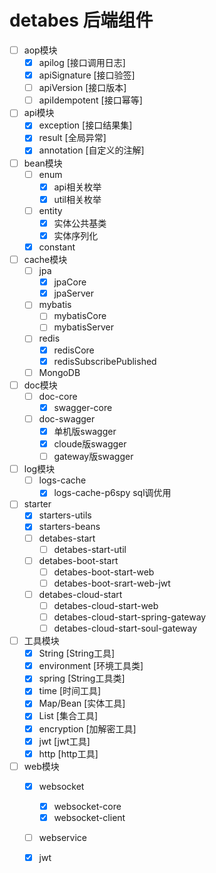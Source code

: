 # detabes 后端组件
* [ ] aop模块
    - [x] apilog [接口调用日志] 
    - [x] apiSignature [接口验签]
    - [ ] apiVersion [接口版本]
    - [ ] apiIdempotent [接口幂等]  

* [ ] api模块
    - [x] exception [接口结果集]
    - [x] result [全局异常]
    - [x] annotation [自定义的注解]
    
* [ ] bean模块
    - [ ] enum
        - [x] api相关枚举
        - [x] util相关枚举
    - [ ] entity
        - [x] 实体公共基类
        - [x] 实体序列化
    - [x] constant

* [ ] cache模块
    - [ ] jpa
        - [x] jpaCore
        - [x] jpaServer
    - [ ] mybatis
        - [ ] mybatisCore
        - [ ] mybatisServer
    - [ ] redis
        - [x] redisCore
        - [x] redisSubscribePublished
    - [ ] MongoDB
 
* [ ] doc模块
    - [ ] doc-core
        - [x] swagger-core
    - [ ] doc-swagger
        - [x] 单机版swagger
        - [x] cloude版swagger
        - [ ] gateway版swagger
    
* [ ] log模块
    - [ ] logs-cache 
        - [x] logs-cache-p6spy sql调优用
 
* [ ] starter
    - [x] starters-utils
    - [x] starters-beans
    - [ ] detabes-start
        - [ ] detabes-start-util
    - [ ] detabes-boot-start
        - [ ] detabes-boot-start-web
        - [ ] detabes-boot-srart-web-jwt
    - [ ] detabes-cloud-start
        - [ ] detabes-cloud-start-web
        - [ ] detabes-cloud-start-spring-gateway
        - [ ] detabes-cloud-start-soul-gateway

* [ ] 工具模块
    - [x] String [String工具]
    - [x] environment [环境工具类] 
    - [x] spring [String工具类] 
    - [x] time [时间工具]
    - [x] Map/Bean [实体工具]
    - [x] List [集合工具]
    - [x] encryption [加解密工具]
    - [x] jwt [jwt工具]
    - [x] http [http工具]
            
* [ ] web模块    
    - [x] websocket
        - [x] websocket-core
        - [x] websocket-client
    - [ ] webservice
    - [x] jwt

    
    
    
    
